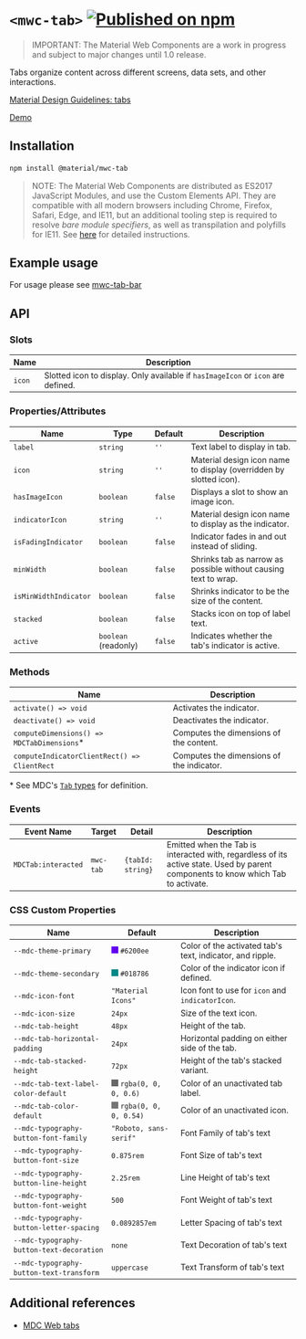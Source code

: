 # `<mwc-tab>` [![Published on npm](https://img.shields.io/npm/v/@material/mwc-tab.svg)](https://www.npmjs.com/package/@material/mwc-tab)

> IMPORTANT: The Material Web Components are a work in progress and subject to
> major changes until 1.0 release.

Tabs organize content across different screens, data sets, and other interactions.

[Material Design Guidelines: tabs](https://material.io/components/tabs/)

[Demo](https://material-components.github.io/material-components-web-components/demos/tabs/)

## Installation

```sh
npm install @material/mwc-tab
```

> NOTE: The Material Web Components are distributed as ES2017 JavaScript
> Modules, and use the Custom Elements API. They are compatible with all modern
> browsers including Chrome, Firefox, Safari, Edge, and IE11, but an additional
> tooling step is required to resolve *bare module specifiers*, as well as
> transpilation and polyfills for IE11. See
> [here](https://github.com/material-components/material-components-web-components#quick-start)
> for detailed instructions.

## Example usage

For usage please see [mwc-tab-bar](https://github.com/material-components/material-components-web-components/tree/master/packages/tab-bar)

## API

### Slots

| Name              |	Description
| ----------------- | -------------
| `icon`            |	Slotted icon to display. Only available if `hasImageIcon` or `icon` are defined.

### Properties/Attributes

| Name                  | Type      | Default | Description
| --------------------- | --------- | ------- | -----------
| `label`               | `string`  | `''`    | Text label to display in tab.
| `icon`                | `string`  | `''`    | Material design icon name to display (overridden by slotted icon).
| `hasImageIcon`        | `boolean` | `false` | Displays a slot to show an image icon.
| `indicatorIcon`       | `string`  | `''`    | Material design icon name to display as the indicator.
| `isFadingIndicator`   | `boolean` | `false` | Indicator fades in and out instead of sliding.
| `minWidth`            | `boolean` | `false` | Shrinks tab as narrow as possible without causing text to wrap.
| `isMinWidthIndicator` | `boolean` | `false` | Shrinks indicator to be the size of the content.
| `stacked`             | `boolean` | `false` | Stacks icon on top of label text.
| `active`              | `boolean` (readonly) | `false` | Indicates whether the tab's indicator is active.


### Methods

| Name     | Description
| -------- | -------------
| `activate() => void` | Activates the indicator.
| `deactivate() => void` | Deactivates the indicator.
| `computeDimensions() => MDCTabDimensions`\* | Computes the dimensions of the content.
| `computeIndicatorClientRect() => ClientRect` | Computes the dimensions of the indicator.

\* See MDC's [`Tab` types](https://github.com/material-components/material-components-web/blob/master/packages/mdc-tab/types.ts#L29) for definition.

### Events

| Event Name | Target             | Detail             | Description
| ---------- | ------------------ | ------------------ | -----------
| `MDCTab:interacted` | `mwc-tab` | `{tabId: string}`  | Emitted when the Tab is interacted with, regardless of its active state. Used by parent components to know which Tab to activate.

### CSS Custom Properties


  Name                                    | Default                                                  | Description
----------------------------------------- | -------------------------------------------------------- | -----------
`--mdc-theme-primary`                     | ![](images/color_6200ee.png) `#6200ee`                   | Color of the activated tab's text, indicator, and ripple.
`--mdc-theme-secondary`                   | ![](images/color_018786.png) `#018786`                   | Color of the indicator icon if defined.
`--mdc-icon-font`                         | `"Material Icons"`                                       | Icon font to use for `icon` and `indicatorIcon`.
`--mdc-icon-size`                         | `24px`                                                   | Size of the text icon.
`--mdc-tab-height`                        | `48px`                                                   | Height of the tab.
`--mdc-tab-horizontal-padding`            | `24px`                                                   | Horizontal padding on either side of the tab.
`--mdc-tab-stacked-height`                | `72px`                                                   | Height of the tab's stacked variant.
`--mdc-tab-text-label-color-default`      | ![](images/color_0,0,0,60.png) `rgba(0, 0, 0, 0.6)`      | Color of an unactivated tab label.
`--mdc-tab-color-default`                 | ![](images/color_0,0,0,54.png) `rgba(0, 0, 0, 0.54)`     | Color of an unactivated icon.
`--mdc-typography-button-font-family`     | `"Roboto, sans-serif"`                                   | Font Family of tab's text
`--mdc-typography-button-font-size`       | `0.875rem`                                               | Font Size of tab's text  
`--mdc-typography-button-line-height`     | `2.25rem`                                                | Line Height of tab's text  
`--mdc-typography-button-font-weight`     | `500`                                                    | Font Weight of tab's text  
`--mdc-typography-button-letter-spacing`  | `0.0892857em`                                            | Letter Spacing of tab's text  
`--mdc-typography-button-text-decoration` | `none`                                                   | Text Decoration of tab's text  
`--mdc-typography-button-text-transform`  | `uppercase`                                              | Text Transform of tab's text  

## Additional references

- [MDC Web tabs](https://material.io/components/tabs/)
